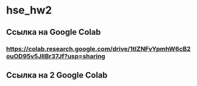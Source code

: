 # hse_hw2
## Ссылка на Google Colab 
### https://colab.research.google.com/drive/1tlZNFvYpmhW6cB2ouOD95v5JIIBr37Jf?usp=sharing
## Ссылка на 2 Google Colab
### 
